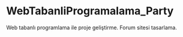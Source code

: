 # WebTabanliProgramalama_Party
 Web tabanlı programlama ile proje geliştirme. Forum sitesi tasarlama.
